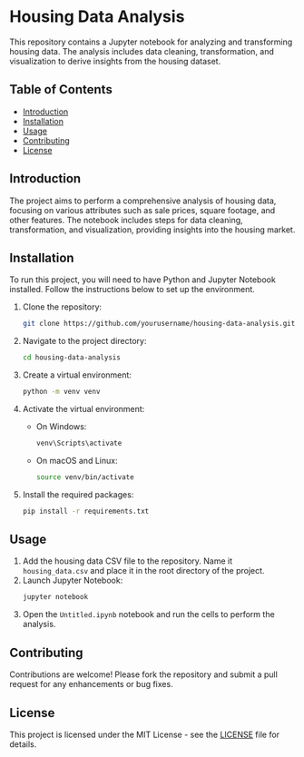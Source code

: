 # Housing Data Analysis

This repository contains a Jupyter notebook for analyzing and transforming housing data. The analysis includes data cleaning, transformation, and visualization to derive insights from the housing dataset.

## Table of Contents
- [Introduction](#introduction)
- [Installation](#installation)
- [Usage](#usage)
- [Contributing](#contributing)
- [License](#license)

## Introduction

The project aims to perform a comprehensive analysis of housing data, focusing on various attributes such as sale prices, square footage, and other features. The notebook includes steps for data cleaning, transformation, and visualization, providing insights into the housing market.

## Installation

To run this project, you will need to have Python and Jupyter Notebook installed. Follow the instructions below to set up the environment.

1. Clone the repository:
    ```bash
    git clone https://github.com/yourusername/housing-data-analysis.git
    ```
2. Navigate to the project directory:
    ```bash
    cd housing-data-analysis
    ```
3. Create a virtual environment:
    ```bash
    python -m venv venv
    ```
4. Activate the virtual environment:

    - On Windows:
        ```bash
        venv\Scripts\activate
        ```
    - On macOS and Linux:
        ```bash
        source venv/bin/activate
        ```
5. Install the required packages:
    ```bash
    pip install -r requirements.txt
    ```

## Usage

1. Add the housing data CSV file to the repository. Name it `housing_data.csv` and place it in the root directory of the project.
2. Launch Jupyter Notebook:
    ```bash
    jupyter notebook
    ```
3. Open the `Untitled.ipynb` notebook and run the cells to perform the analysis.

## Contributing

Contributions are welcome! Please fork the repository and submit a pull request for any enhancements or bug fixes.

## License

This project is licensed under the MIT License - see the [LICENSE](LICENSE) file for details.
